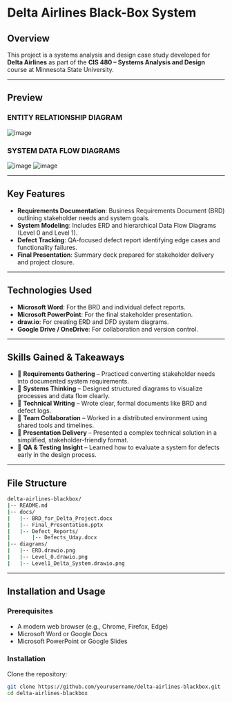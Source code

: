 # Delta Airlines Black-Box System

## Overview

This project is a systems analysis and design case study developed for **Delta Airlines** as part of the **CIS 480 – Systems Analysis and Design** course at Minnesota State University.


---

## Preview

### ENTITY RELATIONSHIP DIAGRAM  
![image](https://github.com/user-attachments/assets/983d59b5-e3f2-4db5-89b8-e041a1747a1d)

### SYSTEM DATA FLOW DIAGRAMS  
![image](https://github.com/user-attachments/assets/521de669-60c5-43d4-b796-f74ec6cbe888) 
![image](https://github.com/user-attachments/assets/347746b0-8042-4291-8a71-1d25c0fc9ed4)

---

## Key Features

- **Requirements Documentation**: Business Requirements Document (BRD) outlining stakeholder needs and system goals.
- **System Modeling**: Includes ERD and hierarchical Data Flow Diagrams (Level 0 and Level 1).
- **Defect Tracking**: QA-focused defect report identifying edge cases and functionality failures.
- **Final Presentation**: Summary deck prepared for stakeholder delivery and project closure.

---

## Technologies Used

- **Microsoft Word**: For the BRD and individual defect reports.
- **Microsoft PowerPoint**: For the final stakeholder presentation.
- **draw.io**: For creating ERD and DFD system diagrams.
- **Google Drive / OneDrive**: For collaboration and version control.

---

## Skills Gained & Takeaways

- 📌 **Requirements Gathering** – Practiced converting stakeholder needs into documented system requirements.
- 📌 **Systems Thinking** – Designed structured diagrams to visualize processes and data flow clearly.
- 📌 **Technical Writing** – Wrote clear, formal documents like BRD and defect logs.
- 📌 **Team Collaboration** – Worked in a distributed environment using shared tools and timelines.
- 📌 **Presentation Delivery** – Presented a complex technical solution in a simplified, stakeholder-friendly format.
- 📌 **QA & Testing Insight** – Learned how to evaluate a system for defects early in the design process.

---

## File Structure

```bash
delta-airlines-blackbox/
|-- README.md
|-- docs/
|   |-- BRD_for_Delta_Project.docx
|   |-- Final_Presentation.pptx
|   |-- Defect_Reports/
|       |-- Defects_Uday.docx
|-- diagrams/
|   |-- ERD.drawio.png
|   |-- Level_0.drawio.png
|   |-- Level1_Delta_System.drawio.png
```
---

## Installation and Usage

### Prerequisites

- A modern web browser (e.g., Chrome, Firefox, Edge)
- Microsoft Word or Google Docs
- Microsoft PowerPoint or Google Slides

### Installation

Clone the repository:
```bash
git clone https://github.com/yourusername/delta-airlines-blackbox.git
cd delta-airlines-blackbox

